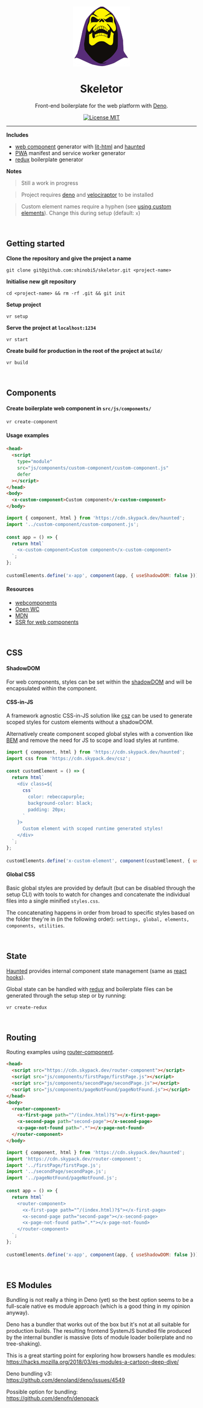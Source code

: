 <h1 align="center">
<br>
  <a href="https://github.com/shinobi5/skeletor"><img src="src/img/skeletor.png" alt="Image of Skeletor, the lead villain, from Masters of the Universe" width="150"></a>
<br>
<br>
Skeletor
</h1>

<p align="center">Front-end boilerplate for the web platform with <a href="https://deno.land/">Deno</a>.</p>

<p align="center">
  <a href="https://opensource.org/licenses/MIT">
    <img src="https://img.shields.io/badge/license-MIT-rebeccapurple.svg?style=flat-square" alt="License MIT">
  </a>
</p>

<hr />

**Includes**
- [web component](https://developer.mozilla.org/en-US/docs/Web/Web_Components) generator with [lit-html](https://github.com/polymer/lit-html) and [haunted](https://github.com/matthewp/haunted)
- [PWA](https://developer.mozilla.org/en-US/docs/Web/Progressive_web_apps) manifest and service worker generator
- [redux](https://github.com/reduxjs/redux) boilerplate generator

**Notes**
> Still a work in progress

> Project requires [deno](https://deno.land/) and [velociraptor](https://github.com/umbopepato/velociraptor/) to be installed

> Custom element names require a hyphen (see [using custom elements](https://developer.mozilla.org/en-US/docs/Web/Web_Components/Using_custom_elements)). Change this during setup (default: `x`)

<br />

## Getting started

**Clone the repository and give the project a name**

```
git clone git@github.com:shinobi5/skeletor.git <project-name>
```

**Initialise new git repository**

```
cd <project-name> && rm -rf .git && git init
```

**Setup project**

```
vr setup
```

**Serve the project at `localhost:1234`**

```
vr start
```

**Create build for production in the root of the project at `build/`**

```
vr build
```

<br />

## Components

#### Create boilerplate web component in `src/js/components/`

```
vr create-component
```

#### Usage examples

```html
<head>
  <script
    type="module"
    src="js/components/custom-component/custom-component.js"
    defer
  ></script>
</head>
<body>
  <x-custom-component>Custom component</x-custom-component>
</body>
```

```javascript
import { component, html } from 'https://cdn.skypack.dev/haunted';
import '../custom-component/custom-component.js';

const app = () => {
  return html`
    <x-custom-component>Custom component</x-custom-component>
  `;
};

customElements.define('x-app', component(app, { useShadowDOM: false }));
```

#### Resources

- [webcomponents](https://www.webcomponents.org)
- [Open WC](https://open-wc.org/)
- [MDN](https://developer.mozilla.org/en-US/docs/Web/Web_Components)
- [SSR for web components](https://medium.com/@treshugart/%C3%A5server-side-rendering-web-components-e5df705f3f48)

<br />

## CSS

#### ShadowDOM
For web components, styles can be set within the [shadowDOM](https://developer.mozilla.org/en-US/docs/Web/Web_Components/Using_shadow_DOM) and will be encapsulated within the component.

#### CSS-in-JS
A framework agnostic CSS-in-JS solution like [csz](https://github.com/lukejacksonn/csz) can be used to generate scoped styles for custom elements without a shadowDOM.

Alternatively create component scoped global styles with a convention like [BEM](http://getbem.com/) and remove the need for JS to scope and load styles at runtime.

```javascript
import { component, html } from 'https://cdn.skypack.dev/haunted';
import css from 'https://cdn.skypack.dev/csz';

const customElement = () => {
  return html`
    <div class=${
      css`
        color: rebeccapurple;
        background-color: black;
        padding: 20px;
      `
    }>
      Custom element with scoped runtime generated styles!
    </div>
  `;
};

customElements.define('x-custom-element', component(customElement, { useShadowDOM: false }));
```

#### Global CSS
Basic global styles are provided by default (but can be disabled through the setup CLI) with tools to watch for changes and concatenate the individual files into a single minified `styles.css`.

The concatenating happens in order from broad to specific styles based on the folder they're in (in the following order): `settings, global, elements, components, utilities`.

<br />

## State

[Haunted](https://github.com/matthewp/haunted) provides internal component state management (same as [react hooks](https://reactjs.org/docs/hooks-reference.html)).

Global state can be handled with [redux](https://github.com/reduxjs/redux) and boilerplate files can be generated through the setup step or by running:

```
vr create-redux
```

<br />

## Routing

Routing examples using [router-component](https://github.com/mkay581/router-component).

```html
<head>
  <script src="https://cdn.skypack.dev/router-component"></script>
  <script src="js/components/firstPage/firstPage.js"></script>
  <script src="js/components/secondPage/secondPage.js"></script>
  <script src="js/components/pageNotFound/pageNotFound.js"></script>
</head>
<body>
  <router-component>
    <x-first-page path="^/(index.html)?$"></x-first-page>
    <x-second-page path="second-page"></x-second-page>
    <x-page-not-found path=".*"></x-page-not-found>
  </router-component>
</body>
```

```javascript
import { component, html } from 'https://cdn.skypack.dev/haunted';
import 'https://cdn.skypack.dev/router-component';
import '../firstPage/firstPage.js';
import '../secondPage/secondPage.js';
import '../pageNotFound/pageNotFound.js';

const app = () => {
  return html`
    <router-component>
      <x-first-page path="^/(index.html)?$"></x-first-page>
      <x-second-page path="second-page"></x-second-page>
      <x-page-not-found path=".*"></x-page-not-found>
    </router-component>
  `;
};

customElements.define('x-app', component(app, { useShadowDOM: false }));
```

<br />

## ES Modules

Bundling is not really a thing in Deno (yet) so the best option seems to be a full-scale native es module approach (which is a good thing in my opinion anyway).

Deno has a bundler that works out of the box but it's not at all suitable for production builds. The resulting frontend SystemJS bundled file produced by the internal bundler is massive (lots of module loader boilerplate and no tree-shaking).

This is a great starting point for exploring how browsers handle es modules:<br/>
https://hacks.mozilla.org/2018/03/es-modules-a-cartoon-deep-dive/  

Deno bundling v3:<br/>
https://github.com/denoland/deno/issues/4549

Possible option for bundling:<br/>
https://github.com/denofn/denopack
